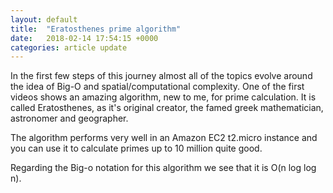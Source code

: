 ```yaml
---
layout: default
title:  "Eratosthenes prime algorithm"
date:   2018-02-14 17:54:15 +0000
categories: article update
---
```


In the first few steps of this journey almost all of the topics evolve around
the idea of Big-O and spatial/computational complexity.
One of the first videos shows an amazing algorithm, new to me, for prime calculation.
It is called Eratosthenes, as it's original creator, the famed greek mathematician,
astronomer and geographer.

The algorithm performs very well in an Amazon EC2 t2.micro instance and you can 
use it to calculate primes up to 10 million quite good.
 
Regarding the Big-o notation for this algorithm we see that it is O(n log log n).
